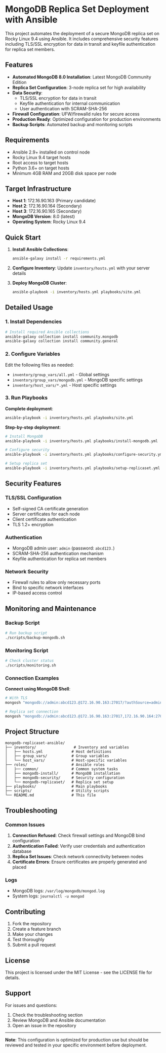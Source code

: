 # MongoDB Replica Set Deployment with Ansible

This project automates the deployment of a secure MongoDB replica set on Rocky Linux 9.4 using Ansible. It includes comprehensive security features including TLS/SSL encryption for data in transit and keyfile authentication for replica set members.

## Features

- **Automated MongoDB 8.0 Installation**: Latest MongoDB Community Edition
- **Replica Set Configuration**: 3-node replica set for high availability
- **Data Security**: 
  - TLS/SSL encryption for data in transit
  - Keyfile authentication for internal communication
  - User authentication with SCRAM-SHA-256
- **Firewall Configuration**: UFW/firewalld rules for secure access
- **Production Ready**: Optimized configuration for production environments
- **Backup Scripts**: Automated backup and monitoring scripts

## Requirements

- Ansible 2.9+ installed on control node
- Rocky Linux 9.4 target hosts
- Root access to target hosts
- Python 3.6+ on target hosts
- Minimum 4GB RAM and 20GB disk space per node

## Target Infrastructure

- **Host 1**: 172.16.90.163 (Primary candidate)
- **Host 2**: 172.16.90.164 (Secondary)
- **Host 3**: 172.16.90.165 (Secondary)
- **MongoDB Version**: 8.0 (latest)
- **Operating System**: Rocky Linux 9.4

## Quick Start

1. **Install Ansible Collections**:
   ```bash
   ansible-galaxy install -r requirements.yml
   ```

2. **Configure Inventory**:
   Update `inventory/hosts.yml` with your server details

3. **Deploy MongoDB Cluster**:
   ```bash
   ansible-playbook -i inventory/hosts.yml playbooks/site.yml
   ```

## Detailed Usage

### 1. Install Dependencies
```bash
# Install required Ansible collections
ansible-galaxy collection install community.mongodb
ansible-galaxy collection install community.general
```

### 2. Configure Variables
Edit the following files as needed:
- `inventory/group_vars/all.yml` - Global settings
- `inventory/group_vars/mongodb.yml` - MongoDB specific settings
- `inventory/host_vars/*.yml` - Host specific settings

### 3. Run Playbooks

**Complete deployment**:
```bash
ansible-playbook -i inventory/hosts.yml playbooks/site.yml
```

**Step-by-step deployment**:
```bash
# Install MongoDB
ansible-playbook -i inventory/hosts.yml playbooks/install-mongodb.yml

# Configure security
ansible-playbook -i inventory/hosts.yml playbooks/configure-security.yml

# Setup replica set
ansible-playbook -i inventory/hosts.yml playbooks/setup-replicaset.yml
```

## Security Features

### TLS/SSL Configuration
- Self-signed CA certificate generation
- Server certificates for each node
- Client certificate authentication
- TLS 1.2+ encryption

### Authentication
- MongoDB admin user: `admin` (password: `abcd123.`)
- SCRAM-SHA-256 authentication mechanism
- Keyfile authentication for replica set members

### Network Security
- Firewall rules to allow only necessary ports
- Bind to specific network interfaces
- IP-based access control

## Monitoring and Maintenance

### Backup Script
```bash
# Run backup script
./scripts/backup-mongodb.sh
```

### Monitoring Script
```bash
# Check cluster status
./scripts/monitoring.sh
```

### Connection Examples

**Connect using MongoDB Shell**:
```bash
# With TLS
mongosh "mongodb://admin:abcd123.@172.16.90.163:27017/?authSource=admin&tls=true&tlsCAFile=/etc/ssl/mongodb/ca.pem"

# Replica set connection
mongosh "mongodb://admin:abcd123.@172.16.90.163:27017,172.16.90.164:27017,172.16.90.165:27017/?authSource=admin&replicaSet=rs0&tls=true&tlsCAFile=/etc/ssl/mongodb/ca.pem"
```

## Project Structure

```
mongodb-replicaset-ansible/
├── inventory/                 # Inventory and variables
│   ├── hosts.yml             # Host definitions
│   ├── group_vars/           # Group variables
│   └── host_vars/            # Host-specific variables
├── roles/                    # Ansible roles
│   ├── common/               # Common system tasks
│   ├── mongodb-install/      # MongoDB installation
│   ├── mongodb-security/     # Security configuration
│   └── mongodb-replicaset/   # Replica set setup
├── playbooks/                # Main playbooks
├── scripts/                  # Utility scripts
└── README.md                 # This file
```

## Troubleshooting

### Common Issues

1. **Connection Refused**: Check firewall settings and MongoDB bind configuration
2. **Authentication Failed**: Verify user credentials and authentication database
3. **Replica Set Issues**: Check network connectivity between nodes
4. **Certificate Errors**: Ensure certificates are properly generated and placed

### Logs
- MongoDB logs: `/var/log/mongodb/mongod.log`
- System logs: `journalctl -u mongod`

## Contributing

1. Fork the repository
2. Create a feature branch
3. Make your changes
4. Test thoroughly
5. Submit a pull request

## License

This project is licensed under the MIT License - see the LICENSE file for details.

## Support

For issues and questions:
1. Check the troubleshooting section
2. Review MongoDB and Ansible documentation
3. Open an issue in the repository

---

**Note**: This configuration is optimized for production use but should be reviewed and tested in your specific environment before deployment.
